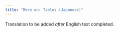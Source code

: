 ```yaml
---
title: "More on: Tables (Japanese)"
---
```

Translation to be added _after_ English text completed.
